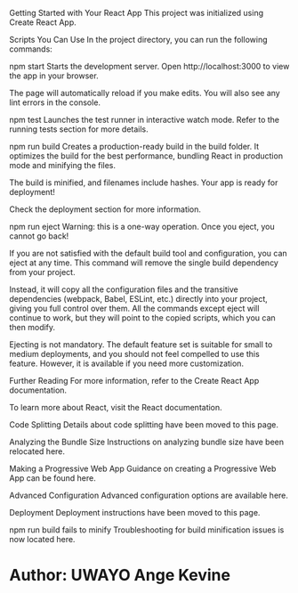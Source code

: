 Getting Started with Your React App
This project was initialized using Create React App.

Scripts You Can Use
In the project directory, you can run the following commands:

npm start
Starts the development server.
Open http://localhost:3000 to view the app in your browser.

The page will automatically reload if you make edits.
You will also see any lint errors in the console.

npm test
Launches the test runner in interactive watch mode.
Refer to the running tests section for more details.

npm run build
Creates a production-ready build in the build folder.
It optimizes the build for the best performance, bundling React in production mode and minifying the files.

The build is minified, and filenames include hashes.
Your app is ready for deployment!

Check the deployment section for more information.

npm run eject
Warning: this is a one-way operation. Once you eject, you cannot go back!

If you are not satisfied with the default build tool and configuration, you can eject at any time. This command will remove the single build dependency from your project.

Instead, it will copy all the configuration files and the transitive dependencies (webpack, Babel, ESLint, etc.) directly into your project, giving you full control over them. All the commands except eject will continue to work, but they will point to the copied scripts, which you can then modify.

Ejecting is not mandatory. The default feature set is suitable for small to medium deployments, and you should not feel compelled to use this feature. However, it is available if you need more customization.

Further Reading
For more information, refer to the Create React App documentation.

To learn more about React, visit the React documentation.

Code Splitting
Details about code splitting have been moved to this page.

Analyzing the Bundle Size
Instructions on analyzing bundle size have been relocated here.

Making a Progressive Web App
Guidance on creating a Progressive Web App can be found here.

Advanced Configuration
Advanced configuration options are available here.

Deployment
Deployment instructions have been moved to this page.

npm run build fails to minify
Troubleshooting for build minification issues is now located here.
<h1>Author: UWAYO Ange Kevine</h1>
